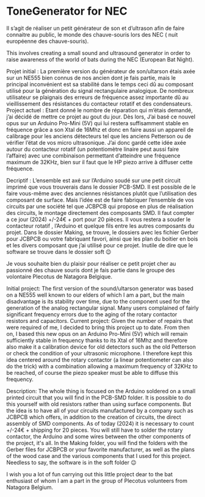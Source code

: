 # ToneGenerator for NEC
Il s’agit de réaliser un petit générateur de son et d’ultrason afin de faire connaitre au public, le monde des chauve-souris lors des NEC ( nuit européenne des chauve-souris).

This involves creating a small sound and ultrasound generator in order to raise awareness of the world of bats during the NEC (European Bat Night).

Projet initial : 
La première version du générateur de son/ultarson étais axée sur un NE555 bien connus de nos ancien dont je fais partie, mais le principal inconvénient est sa stabilité dans le temps ceci dû au composant utilisé pour la génération du signal rectangulaire analogique. De nombreux utilisateur se plaignais des erreurs de fréquence assez importante dû au vieillissement des résistances du contacteur rotatif et des condensateurs. 
Project actuel : 
Etant donné le nombre de réparation qui m’étais demandé, j’ai décidé de mettre ce projet au gout du jour. Dès lors, J’ai basé ce nouvel opus sur un Arduino Pro-Mini (5V) qui lui restera suffisamment stable en fréquence grâce a son Xtal de 16Mhz et donc en faire aussi un appareil de calibrage pour les anciens détecteurs tel que les anciens Petterson ou de vérifier l’état de vos micro ultrasonique. J’ai donc gardé cette idée axée autour du contacteur rotatif (un potentiomètre linaire peut aussi faire l’affaire) avec une combinaison permettant d’atteindre une fréquence maximum de 32KHz, bien sur il faut que le HP piezo arrive à diffuser cette fréquence.

Decriptif : 
L’ensemble est axé sur l’Arduino soudé sur une petit circuit imprimé que vous trouverais dans le dossier PCB-SMD. Il est possible de le faire vous-même avec des anciennes résistances plutôt que l’utilisation des composant de surface. Mais l’idée est de faire fabriquer l’ensemble de vos circuits par une société tel que JCBPCB qui propose en plus de réalisation des circuits, le montage directement des composants SMD. Il faut compter a ce jour (2024) +/-24€ + port pour 20 pièces.
Il vous restera a souder le contacteur rotatif , l’Arduino et quelque fils entre les autres composants du projet.
Dans le dossier Making, se trouve, le dossiers avec les fichier Gerber pour JCBPCB ou votre fabriquant favori, ainsi que les plan du boitier en bois et les divers composant que j’ai utilisé pour ce projet.
Inutile de dire que le software se trouve dans le dossier soft 😉

Je vous souhaite bien du plaisir pour réaliser ce petit projet cher au passionné des chauve souris dont je fais partie dans le groupe des volontaire Plecotus de Natagora Belgique. 



Initial project:
The first version of the sound/ultarson generator was based on a NE555 well known to our elders of which I am a part, but the main disadvantage is its stability over time, due to the component used for the generation of the analog rectangular signal. Many users complained of fairly significant frequency errors due to the aging of the rotary contactor resistors and capacitors.
Current project:
Given the number of repairs that were required of me, I decided to bring this project up to date. From then on, I based this new opus on an Arduino Pro-Mini (5V) which will remain sufficiently stable in frequency thanks to its Xtal of 16Mhz and therefore also make it a calibration device for old detectors such as the old Petterson or check the condition of your ultrasonic microphone. I therefore kept this idea centered around the rotary contactor (a linear potentiometer can also do the trick) with a combination allowing a maximum frequency of 32KHz to be reached, of course the piezo speaker must be able to diffuse this frequency.

Description:
The whole thing is focused on the Arduino soldered on a small printed circuit that you will find in the PCB-SMD folder. It is possible to do this yourself with old resistors rather than using surface components. But the idea is to have all of your circuits manufactured by a company such as JCBPCB which offers, in addition to the creation of circuits, the direct assembly of SMD components. As of today (2024) it is necessary to count +/-24€ + shipping for 20 pieces.
You will still have to solder the rotary contactor, the Arduino and some wires between the other components of the project, it's all.
In the Making folder, you will find the folders with the Gerber files for JCBPCB or your favorite manufacturer, as well as the plans of the wood case and the various components that I used for this project.
Needless to say, the software is in the soft folder 😉

I wish you a lot of fun carrying out this little project dear to the bat enthusiast of whom I am a part in the group of Plecotus volunteers from Natagora Belgium.